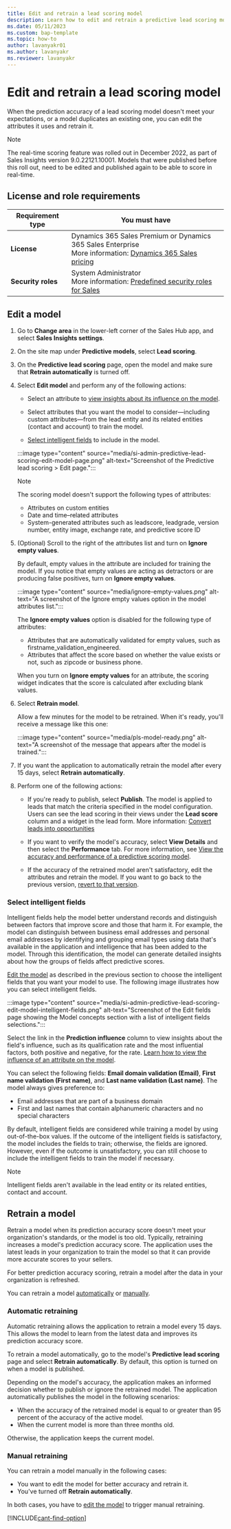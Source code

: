 ```yaml
---
title: Edit and retrain a lead scoring model
description: Learn how to edit and retrain a predictive lead scoring model in Dynamics 365 Sales when its prediction accuracy doesn't meet your expectations. 
ms.date: 05/11/2023
ms.custom: bap-template
ms.topic: how-to
author: lavanyakr01
ms.author: lavanyakr
ms.reviewer: lavanyakr
---
```


# Edit and retrain a lead scoring model

When the prediction accuracy of a lead scoring model doesn't meet your expectations, or a model duplicates an existing one, you can edit the attributes it uses and retrain it.

> [!NOTE]
> The real-time scoring feature was rolled out in December 2022, as part of Sales Insights version 9.0.22121.10001. Models that were published before this roll out, need to be edited and published again to be able to score in real-time. 

## License and role requirements

| Requirement type | You must have |
|-----------------------|---------|
| **License** | Dynamics 365 Sales Premium or Dynamics 365 Sales Enterprise<br>More information: [Dynamics 365 Sales pricing](https://dynamics.microsoft.com/sales/pricing/) |
| **Security roles** | System Administrator<br>More information: [Predefined security roles for Sales](security-roles-for-sales.md) |

## Edit a model

1. Go to **Change area** in the lower-left corner of the Sales Hub app, and select **Sales Insights settings**.
1. On the site map under **Predictive models**, select **Lead scoring**.
1. On the **Predictive lead scoring** page, open the model and make sure that **Retrain automatically** is turned off.
1. Select **Edit model** and perform any of the following actions:

    - Select an attribute to [view insights about its influence on the model](pls-attribute-influence.md).

    - Select attributes that you want the model to consider—including custom attributes—from the lead entity and its related entities (contact and account) to train the model.

    - [Select intelligent fields](#select-intelligent-fields) to include in the model.

    :::image type="content" source="media/si-admin-predictive-lead-scoring-edit-model-page.png" alt-text="Screenshot of the Predictive lead scoring > Edit page.":::
    
   > [!NOTE]
   > The scoring model doesn't support the following types of attributes:
   > - Attributes on custom entities
   > - Date and time&ndash;related attributes
   > - System-generated attributes such as leadscore, leadgrade, version number, entity image, exchange rate, and predictive score ID

1. (Optional) Scroll to the right of the attributes list and turn on **Ignore empty values**.

   By default, empty values in the attribute are included for training the model. If you notice that empty values are acting as detractors or are producing false positives, turn on **Ignore empty values**.

    :::image type="content" source="media/ignore-empty-values.png" alt-text="A screenshot of the Ignore empty values option in the model attributes list.":::

    The **Ignore empty values** option is disabled for the following type of attributes:

    - Attributes that are automatically validated for empty values, such as firstname_validation_engineered.
    - Attributes that affect the score based on whether the value exists or not, such as zipcode or business phone.

    When you turn on **Ignore empty values** for an attribute, the scoring widget indicates that the score is calculated after excluding blank values.

1. Select **Retrain model**.  

    Allow a few minutes for the model to be retrained. When it's ready, you'll receive a message like this one:

    :::image type="content" source="media/pls-model-ready.png" alt-text="A screenshot of the message that appears after the model is trained.":::

1. If you want the application to automatically retrain the model after every 15 days, select **Retrain automatically**. 

1. Perform one of the following actions: 
    - If you're ready to publish, select **Publish**. The model is applied to leads that match the criteria specified in the model configuration. Users can see the lead scoring in their views under the **Lead score** column and a widget in the lead form. More information: [Convert leads into opportunities](../sales/work-predictive-lead-scoring.md)

    - If you want to verify the model's accuracy, select **View Details** and then select the **Performance** tab. For more information, see [View the accuracy and performance of a predictive scoring model](scoring-model-accuracy.md).

    - If the accuracy of the retrained model aren't satisfactory, edit the attributes and retrain the model. If you want to go back to the previous version, [revert to that version](understand-pls-configuration-page.md#actions-you-can-perform-on-the-model).


### Select intelligent fields

Intelligent fields help the model better understand records and distinguish between factors that improve score and those that harm it. For example, the model can distinguish between business email addresses and personal email addresses by identifying and grouping email types using data that's available in the application and intelligence that has been added to the model. Through this identification, the model can generate detailed insights about how the groups of fields affect predictive scores.

[Edit the model](#edit-a-model) as described in the previous section to choose the intelligent fields that you want your model to use. The following image illustrates how you can select intelligent fields.

:::image type="content" source="media/si-admin-predictive-lead-scoring-edit-model-intelligent-fields.png" alt-text="Screenshot of the Edit fields page showing the Model concepts section with a list of intelligent fields selections.":::

Select the link in the **Prediction influence** column to view insights about the field's influence, such as its qualification rate and the most influential factors, both positive and negative, for the rate. [Learn how to view the influence of an attribute on the model](pls-attribute-influence.md).

You can select the following fields: **Email domain validation (Email)**, **First name validation (First name)**, and **Last name validation (Last name)**. The model always gives preference to:

- Email addresses that are part of a business domain
- First and last names that contain alphanumeric characters and no special characters

By default, intelligent fields are considered while training a model by using out-of-the-box values. If the outcome of the intelligent fields is satisfactory, the model includes the fields to train; otherwise, the fields are ignored. However, even if the outcome is unsatisfactory, you can still choose to include the intelligent fields to train the model if necessary.

> [!NOTE]
> Intelligent fields aren't available in the lead entity or its related entities, contact and account.

## Retrain a model

Retrain a model when its prediction accuracy score doesn't meet your organization's standards, or the model is too old. Typically, retraining increases a model's prediction accuracy score. The application uses the latest leads in your organization to train the model so that it can provide more accurate scores to your sellers.

For better prediction accuracy scoring, retrain a model after the data in your organization is refreshed.

You can retrain a model [automatically](#automatic-retraining) or [manually](#manual-retraining).

### Automatic retraining

Automatic retraining allows the application to retrain a model every 15 days. This allows the model to learn from the latest data and improves its prediction accuracy score. 

To retrain a model automatically, go to the model's **Predictive lead scoring** page and select **Retrain automatically**. By default, this option is turned on when a model is published.

Depending on the model's accuracy, the application makes an informed decision whether to publish or ignore the retrained model. The application automatically publishes the model in the following scenarios:

- When the accuracy of the retrained model is equal to or greater than 95 percent of the accuracy of the active model.
- When the current model is more than three months old.

Otherwise, the application keeps the current model.

### Manual retraining

You can retrain a model manually in the following cases:

- You want to edit the model for better accuracy and retrain it.
- You've turned off **Retrain automatically**.

In both cases, you have to [edit the model](#edit-a-model) to trigger manual retraining.  



[!INCLUDE[cant-find-option](../includes/cant-find-option.md)]
